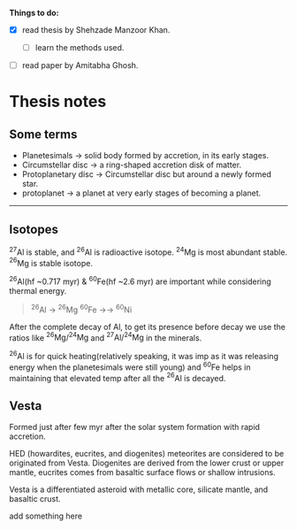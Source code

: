 
**Things to do:** 

- [x] read thesis by Shehzade Manzoor Khan.
	- [ ] learn the methods used.
- [ ] read paper by Amitabha Ghosh.


# Thesis notes

## Some terms

- Planetesimals -> solid body formed by accretion, in its early stages.
- Circumstellar disc -> a ring-shaped accretion disk of matter.
- Protoplanetary disc -> Circumstellar disc but around a newly formed star.
- protoplanet -> a planet at very early stages of becoming a planet. 


--------------


## Isotopes

$^{27}$Al is stable, and $^{26}$Al is radioactive isotope.
$^{24}$Mg is most abundant stable.
$^{26}$Mg is stable isotope.

$^{26}$Al(hf ~0.717 myr) & $^{60}$Fe(hf ~2.6 myr) are important while considering thermal energy.

>$^{26}$Al -> $^{26}$Mg 
>$^{60}$Fe ->-> $^{60}$Ni

After the complete decay of Al, to get its presence before decay we use the ratios like $^{26}\text{Mg} / ^{24}\text{Mg}$ and $^{27}\text{Al} / ^{24}\text{Mg}$ in the minerals.

$^{26}$Al is for quick heating(relatively speaking, it was imp as it was releasing energy when the planetesimals were still young) and $^{60}$Fe helps in maintaining that elevated temp after all the $^{26}$Al is decayed.


## Vesta

Formed just after few myr after the solar system formation with rapid accretion.

HED (howardites, eucrites, and diogenites) meteorites are considered to be originated from Vesta. Diogenites are derived from the lower crust or upper mantle, eucrites comes from basaltic surface flows or shallow intrusions.


Vesta is a differentiated asteroid with metallic core, silicate mantle, and basaltic crust.

add something here